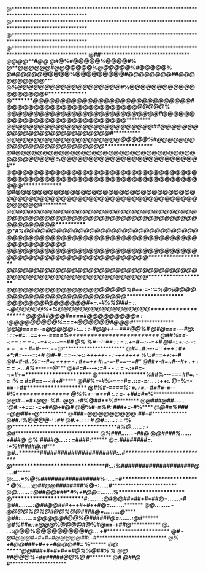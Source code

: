 @***************************************************************************************************
@***************************************************************************************************
@***************************************************************************************************
@***************************************************************************************************
@********************************##*****************************************************************
@*******************************@@@********************************#@@******************************
@*************#@%#************@@@@@********************************%@@@@**************#%************
@**************@@@@@@#******@@@@@@@%*******************************@@@@@@%*******#@@@@@%************
@**************#@@@@@@@@@@%@@@@@@@@@******************************#@@@@@@@@##@@@@@@@@@@*************
@***************%@@@@@@@@@@@@@@@@@@@#*****************************%@@@@@@@@@@@@@@@@@@@#*************
@****************@@@@@@@@@@@@@@@@@@@@@@@@@@@@@#*********@@@@@@@@@@@@@@@@@@@@@@@@@@@@@%**************
@*****************@@@@@@@@@@@@@@@@@@@@@@@@@@@#***********@@@@@@@@@@@@@@@@@@@@@@@@@@@@***************
@*****************@@@@@@@@@@@@@@@@@@@@@@@@@@#************#@@@@@@@@@@@@@@@@@@@@@@@@@@#***************
@*****************@@@@@@@@@@@@@@@@@@@@@@@@@%**************#@@@@@@@@@@@@@@@@@@@@@@@@@****************
@***************#@@@@@@@@@@@@@@@@@@@@@@@@@@@@@@@@@@@@@@@@@@%@@@@@@@@@@@@@@@@@@@@@@@@@#**************
@**************@@@@@@@@@@@@@@@@@@@@@@@@@@@@@@@@@@@@@@@@@@@@@@@@@@@@@@@@@@@@@@@@@@@@@@@@*************
@************#@@@@@@@@@@@@@@@@@@@@@@@@@@@@@@@@@@@@@@@@@@@@@@@@@@@@@@@@@@@@@@@@@@@@@@@@@@#***********
@***********@@@@@@@@@@@@@@@@@@@@@@@@@@@@@@@@@@@@@@@@@@@@@@@@@@@@@@@@@@@@@@@@@@@@@@@@@@@@@@**********
@**********#%@@@@@@@@@@@@@@@@@@@@@@@@@@@@@@@@@@@@@@@@@@@@@@@@@@@@@@@@@@@@@@@@@@@@@@@@@@@@@@*********
@********************@@@@@@@@@@@@@@@@@@@@@@@@@@@@@@@@@@@@@@@@@@@@@@@@@@@@@@@@@@@@*******************
@********************@@@@@@@@@@@@@@@@@@@@@@@@@@@@@@@@@@@@@@@@@@@@@@@@@@@@@@@@@@@@*******************
@********************@@@@@@@@@@@@@@@@@@@@@%#++:=-::=%@%@@@@@@@@@@@@@@@@@@@@@@@@@@*******************
@********************@@@@@@#@@@@@@@#+=.-#%%@##= :. -.*@@@@@@%*+%@@@@@@@@@@@@@@@@@*******************
@********************@@#***#@@@#====#@@@@@@@@@=  :   :@@@@@@@@@%===+@@@@@@***#@@@#******************
@**************************@@====--=@@@@@+:...        :    :-#@@++--===*@@%******#******************
@**************************#@===---#@:   :.:            :+#=.  .==+---====%*************************
@*************************##%==--:==  :      =        =      -. -=+-:---==##************************
@*************************% %=--:-== :        :      =         :.+=#--:--=+#************************
@************************#=::+:-:-=:.     +    =    .     +    - #=#----:==@************************
@***********************#*=..#:---=::    +++    :        #+*    +*:#=----=:+#***********************
@***********************#-# .==--:+::  *+++++-  -   :  -++++++  %:.:#==++:+-#***********************
@**********************#=#-#..%=--#=:   ++++*   -   :   #+=++   #:..-=-#==--=#**********************
@*********************#*#+-#=:.#--#+ . +        :    =       =  .-...#%+---=-@**********************
@********************##**=#---+*:=*# -         -     .:        = -.:+#=--:=#+=**********************
@*******************%***##%---===##=. -       =       :%      =  #=#==---:**#+#*********************
@**********************##*%=-#%-===#=  .::=-=:  ..   .  :*++:.   @=%=-==-+****##********************
@*************************#*%*#-====%:          =.+=.-           #=#=-=--#*****%********************
@*************************%%***+--=**#* :.         :       =-   +##*=#*=%***************************
@*************************@****#--=#+@*@:    %#-        @@  . :#%@##**%#****************************
@*******************************@###@##--*-  . :@#:-+==:    -*=+##@+#*@#****************************
@*********************************@**%#-=%*#:             ###+=-#***%*******************************
@*********************************@**#=%#****##        =@@***##+-@**********************************
@**********************************#*##*******=@@@@@@@@@:#******#=#*********************************
@***********************************#*********#.:%@@@@-: :#*******#*********************************
@*******************************************#:+.:      : : #****************************************
@*****************************************#=.... :    =     :%**************************************
@**************************************#%@......  :            -@#**********************************
@************************************%#*##.....    .           -#*#@********************************
@**********************************@##**##%......             +##***#@******************************
@*********************************%:#****###@..  .:    :    =####****:******************************
@*********************************=.#****#######=.      :+%#####****@.:#****************************
@********************************#..*******####################**#*#:..#****************************
@*******************************#:..:%##*****#################***##@....#***************************
@*******************************:....=%@%******###############*#*#%-....=#**************************
@******************************%.....:*@#***#@@###***#**#**##**#%@+:.....#**************************
@*****************************@:......=@#***#@@**###*#**%*+#****@@=.......%*************************
@****************************#:.......:@#****@@**##*+#*#+#+#****#@=.......-#************************
@***************************##........:@##***@@#*#*#+++#+#++#****@=........*************************
@***************************@.........-@*****@@@%@%@#@@%@@#***###@=.........@***********************
@***************************##:.......=@*******@@*@@#@@%@#**#####@=:......:@#***********************
@******************************#%##=::=@*******@@*%@@@@#@%#******@==-+##@***************************
@*******************************.  ...:@*******@@%@@@@@@@@@#*****@...   +#**************************
@******************************#      -@**#@@@*#*+*#*+#*+#@@@@@#*#:     -#**************************
@******************************%      +#***@@#*#***#+#+++#*@@@#**#=      %**************************
@******************************@      *****@@##*#*+#+#+#++#@%%@*##%      %**************************
@******************************@      #***#@@@%+##*###***##@@%****@      #**************************
@******************************#      @#************#*************@      #**************************
